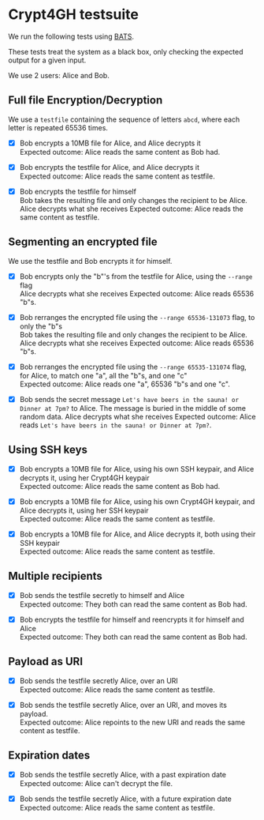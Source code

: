 # Crypt4GH testsuite

We run the following tests using [BATS](https://github.com/bats-core/bats-core).

These tests treat the system as a black box, only checking the expected output for a given input.

We use 2 users: Alice and Bob.

## Full file Encryption/Decryption

We use a `testfile` containing the sequence of letters `abcd`, where each letter is repeated 65536 times.

- [x] Bob encrypts a 10MB file for Alice, and Alice decrypts it<br/>
      Expected outcome: Alice reads the same content as Bob had.

- [x] Bob encrypts the testfile for Alice, and Alice decrypts it<br/>
      Expected outcome: Alice reads the same content as testfile.

- [x] Bob encrypts the testfile for himself<br/>
      Bob takes the resulting file and only changes the recipient to be Alice.
      Alice decrypts what she receives
      Expected outcome: Alice reads the same content as testfile.

## Segmenting an encrypted file

We use the testfile and Bob encrypts it for himself.

- [x] Bob encrypts only the "b"'s from the testfile for Alice, using the `--range` flag<br/>
      Alice decrypts what she receives
      Expected outcome: Alice reads 65536 "b"s.

- [x] Bob rerranges the encrypted file using the `--range 65536-131073` flag, to only the "b"s<br/>
      Bob takes the resulting file and only changes the recipient to be Alice.
      Alice decrypts what she receives
      Expected outcome: Alice reads 65536 "b"s.
  
- [x] Bob rerranges the encrypted file using the `--range 65535-131074` flag, for Alice, to match one "a", all the "b"s, and one "c"<br/>
      Expected outcome: Alice reads one "a", 65536 "b"s and one "c".

- [x] Bob sends the secret message `Let's have beers in the sauna! or Dinner at 7pm?` to Alice.
      The message is buried in the middle of some random data.
      Alice decrypts what she receives
      Expected outcome: Alice reads `Let's have beers in the sauna! or Dinner at 7pm?`.


## Using SSH keys


- [x] Bob encrypts a 10MB file for Alice, using his own SSH keypair, and Alice decrypts it, using her Crypt4GH keypair<br/>
      Expected outcome: Alice reads the same content as Bob had.

- [x] Bob encrypts a 10MB file for Alice, using his own Crypt4GH keypair, and Alice decrypts it, using her SSH keypair<br/>
      Expected outcome: Alice reads the same content as testfile.

- [x] Bob encrypts a 10MB file for Alice, and Alice decrypts it, both using their SSH keypair<br/>
      Expected outcome: Alice reads the same content as testfile.


## Multiple recipients


- [x] Bob sends the testfile secretly to himself and Alice<br/>
      Expected outcome: They both can read the same content as Bob had.

- [x] Bob encrypts the testfile for himself and reencrypts it for himself and Alice<br/>
      Expected outcome: They both can read the same content as Bob had.


## Payload as URI


- [x] Bob sends the testfile secretly Alice, over an URI<br/>
      Expected outcome: Alice reads the same content as testfile.

- [x] Bob sends the testfile secretly Alice, over an URI, and moves its payload.<br/>
      Expected outcome: Alice repoints to the new URI and reads the same content as testfile.

## Expiration dates


- [x] Bob sends the testfile secretly Alice, with a past expiration date<br/>
      Expected outcome: Alice can't decrypt the file.

- [x] Bob sends the testfile secretly Alice, with a future expiration date<br/>
      Expected outcome: Alice reads the same content as testfile.



